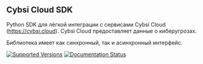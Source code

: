 Cybsi Cloud SDK
---------------
Python SDK для лёгкой интеграции с сервисами Cybsi Cloud (https://cybsi.cloud). Cybsi Cloud предоставляет данные о киберугрозах.

Библиотека имеет как синхронный, так и асинхронный интерфейс.

[![Supported Versions](https://img.shields.io/pypi/pyversions/cybsi-cloud-sdk.svg)](https://pypi.org/project/cybsi-cloud-sdk/)
[![Documentation Status](https://readthedocs.org/projects/cybsi-cloud-sdk/badge/?version=latest)](https://cybsi-cloud-sdk.readthedocs.io/en/latest/?badge=latest)